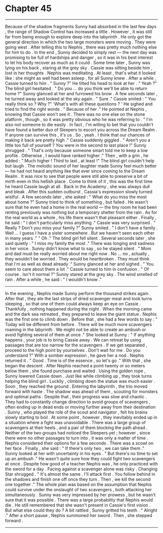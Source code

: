 
# Chapter 45


---

Because of the shadow fragments Sunny had absorbed in the last few days , the range of Shadow Control has increased a little . However , it was still far from being enough to explore deep into the labyrinth . He only got the general direction in which the two large monsters were moving .
They were going west .
After telling this to Nephis , there was pretty much nothing else for him to do . In the end , Sunny decided to simply rest — the next day was promising to be full of hardships and danger , so it was in his best interest to let his body recover as much as it could .
Some time later , Sunny was lying on his back , staring at the grey sky . Cassie was sitting beside him , lost in her thoughts . Nephis was meditating . At least , that's what it looked like : she might as well had been asleep , for all Sunny knew .
After a while , Cassie turned to him .
" Sunny ?"
He tilted his head to look at her .
" Yeah ?"
The blind girl hesitated .
" Do you … do you think we'll be able to return home ?"
Sunny glanced at her and furrowed his brow . A few seconds later , he turned away and looked at the sky again .
" Sure ."
Cassie smiled :
" You really think so ? Why ?"
'What's with all these questions ? '
He sighed and tried to find the right words .
" Because of her ."
He pointed at Nephis , knowing that Cassie won't see it . There was no one else on the stone platform , though , so it was pretty obvious who he was referring to .
" I'm also not someone to die easily . In fact , I'm willing to bet that you couldn't have found a better duo of Sleepers to escort you across the Dream Realm . If anyone can survive this , it's us . So , yeah . I think that our chances of making it back are pretty high ."
Cassie suddenly giggled .
" Aren't you a little too full of yourself ? You were in the second to last place !"
Sunny shrugged .
" That's only because someone smart told me to keep a low profile . Otherwise , I would have ranked higher ."
Then , with a grin , he added :
" Much higher ! Third to last , at least !"
The blind girl couldn't help but laugh . The melodic sound of her laughter made Sunny feel much better — he had not heard anything like that ever since coming to the Dream Realm . It was nice to see that people were still able to preserve a bit of mirth even in this hellish place .
Come to think of it , this was the first time he heard Cassie laugh at all . Back in the Academy , she was always dull and bleak .
After this sudden outburst , Cassia's expression slowly turned wistful . A few seconds later , she asked :
" What do you miss the most about home ?"
Sunny tried to think of something , but failed . He wasn't sure that he even had a home in the real world — the tiny room he had been renting previously was nothing but a temporary shelter from the rain . As for the real world as a whole , his life there wasn't that pleasant either .
Finally , he said :
" I don't particularly miss anything ."
Cassie was very surprised .
" Really ? Don't you miss your family ?"
Sunny smiled .
" I don't have a family . Well … I guess I have a sister somewhere . But we haven't seen each other in many years ."
" Oh ."
The blind girl fell silent . Several seconds later , she said quietly :
" I miss my family the most ."
There was longing and sadness in her voice . Sunny didn't know what to say , so he stayed silent .
" Mom and dad must be really worried about me right now . No … no , actually , they wouldn't be worried . They would be heartbroken . They must think that I'm as well as dead already ."
Sunny glanced at her and sighed .
" You seem to care about them a lot ."
Cassie turned to him in confusion .
" Of course . Isn't it normal ?"
Sunny stared at the grey sky . The wind smelled of rain .
After a while , he said :
" I wouldn't know ."
***
In the evening , Nephis made Sunny perform the thousand strikes again . After that , they ate the last strips of dried scavenger meat and took turns sleeping , so that one of them could always keep an eye on Cassie .
Thankfully , nothing happened during the night .
When the morning came and the dark sea retreated , they prepared to leave the giant statue . Nephis was the first one to climb down . Before that , she had a few words to say :
" Today will be different from before . There will be much more scavengers roaming in the labyrinth . We might not be able to create an ambush or avoid fighting several of them at once ."
She looked at Sunny :
" If anything happens , your job is to bring Cassie away . We can retreat by using passages that are too narrow for the scavengers . If we get separated , proceed to the high point by yourselves . Don't wait for me . Do you understand ?"
With a somber expression , he gave her a nod . Nephis returned it .
" Good . Time is of the essence , so let's go ."
With that , she began the descent . After Nephis reached a point twenty or so meters below them , she found purchase and waited . Using the golden rope , Sunny lowered Cassie down . Just like while climbing up , they took turns helping the blind girl . Luckily , climbing down the statue was much easier .
Soon , they reached the ground .
Entering the labyrinth , the trio moved forward with haste . The shadow was ahead of them , scouting for monsters and optimal paths . Despite that , their progress was slow and chaotic . They had to constantly change direction to avoid groups of scavengers , often ending up in dead ends or moving further away from their destination .
Sunny , who played the role of the scout and navigator , felt his brains slowly starting to boil .
At some point , however , they inevitably ended up in a situation where a fight was unavoidable .
There was a large group of scavengers at their heels , and a pair of them blocking the path ahead . Neither of the two groups had noticed the Sleepers yet ; however , since there were no other passages to turn into , it was only a matter of time .
Nephis considered their options for a few seconds . There was a scowl on her face . Finally , she said :
" If there's only two , we can take them ."
Sunny looked at her with uncertainty in his eyes .
" But there's no time to set up an ambush ."
He wasn't quite sure how they could fight two scavengers at once . Despite how good of a teacher Nephis was , he only practiced with the sword for a day . Facing against a scavenger alone was risky .
Changing Star shrugged .
" It's almost the same . I'll attack first . You follow behind in the shadows and finish one off once they turn . Then , we kill the second one together ."
The whole plan was based on the assumption that Nephis could survive under the onslaught of two scavengers , both attacking her simultaneously . Sunny was very impressed by her prowess , but he wasn't sure that it was possible . There was a large probability that Nephis would die .
He still remembered that she wasn't present in Cassie's first vision .
But what else could they do ?
A bit rattled , Sunny gritted his teeth .
" Alright ."
After a short pause , Nephis summoned her sword .
Then , she stepped forward .

---

